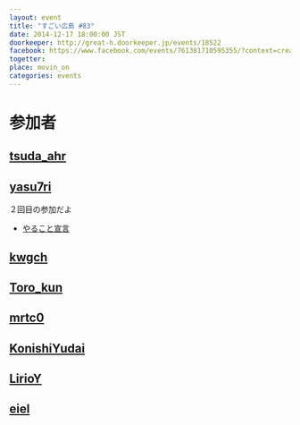 ```yaml
---
layout: event
title: "すごい広島 #83"
date: 2014-12-17 18:00:00 JST
doorkeeper: http://great-h.doorkeeper.jp/events/18522
facebook: https://www.facebook.com/events/761381710595355/?context=create&previousaction=create&source=49&sid_create=1485863017
togetter:
place: movin_on
categories: events
---
```


# 参加者


## [tsuda_ahr](http://twitter.com/tsuda_ahr)


## [yasu7ri](https://github.com/yasu7ri)
２回目の参加だよ
* [やること宣言](https://github.com/great-h/great-h.github.io/issues/1415)


## [kwgch](https://github.com/kwgch)


## [Toro_kun](https://twitter.com/Toro_kun)


## [mrtc0](http://twitter.com/mrtc0)


## [KonishiYudai](http://twitter.com/KonishiYudai)


## [LirioY](http://twitter.com/LirioY)


## [eiel](http://eiel.info/)

